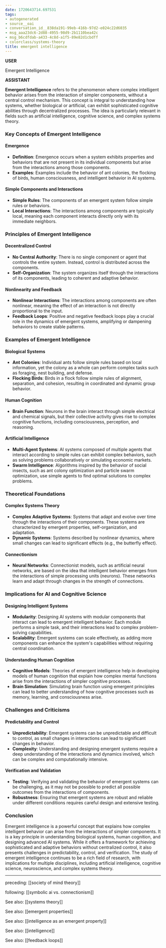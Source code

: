 ```yaml
---
date: 1720643714.697531
tags:
- autogenerated
- source__oai
- conversation_id__838da191-99eb-416b-97d2-e024c22d6035
- msg_aaa23dc6-2d88-4955-98d9-2b1110bea42c
- msg_b6cdfdab-a433-4c8d-a1f5-89e82d1cbdff
- colorclass/systems-theory
title: emergent intelligence
---
```


**USER**

Emergent Intelligence


**ASSISTANT**

**Emergent Intelligence** refers to the phenomenon where complex intelligent behavior arises from the interaction of simpler components, without a central control mechanism. This concept is integral to understanding how systems, whether biological or artificial, can exhibit sophisticated cognitive abilities through decentralized processes. The idea is particularly relevant in fields such as artificial intelligence, cognitive science, and complex systems theory.

### Key Concepts of Emergent Intelligence

#### Emergence

- **Definition**: Emergence occurs when a system exhibits properties and behaviors that are not present in its individual components but arise from the interactions among those components.
- **Examples**: Examples include the behavior of ant colonies, the flocking of birds, human consciousness, and intelligent behavior in AI systems.

#### Simple Components and Interactions

- **Simple Rules**: The components of an emergent system follow simple rules or behaviors.
- **Local Interactions**: The interactions among components are typically local, meaning each component interacts directly only with its immediate neighbors.

### Principles of Emergent Intelligence

#### Decentralized Control

- **No Central Authority**: There is no single component or agent that controls the entire system. Instead, control is distributed across the components.
- **Self-Organization**: The system organizes itself through the interactions of its components, leading to coherent and adaptive behavior.

#### Nonlinearity and Feedback

- **Nonlinear Interactions**: The interactions among components are often nonlinear, meaning the effect of an interaction is not directly proportional to the input.
- **Feedback Loops**: Positive and negative feedback loops play a crucial role in the dynamics of emergent systems, amplifying or dampening behaviors to create stable patterns.

### Examples of Emergent Intelligence

#### Biological Systems

- **Ant Colonies**: Individual ants follow simple rules based on local information, yet the colony as a whole can perform complex tasks such as foraging, nest building, and defense.
- **Flocking Birds**: Birds in a flock follow simple rules of alignment, separation, and cohesion, resulting in coordinated and dynamic group behavior.

#### Human Cognition

- **Brain Function**: Neurons in the brain interact through simple electrical and chemical signals, but their collective activity gives rise to complex cognitive functions, including consciousness, perception, and reasoning.

#### Artificial Intelligence

- **Multi-Agent Systems**: AI systems composed of multiple agents that interact according to simple rules can exhibit complex behaviors, such as solving problems collaboratively or simulating economic markets.
- **Swarm Intelligence**: Algorithms inspired by the behavior of social insects, such as ant colony optimization and particle swarm optimization, use simple agents to find optimal solutions to complex problems.

### Theoretical Foundations

#### Complex Systems Theory

- **Complex Adaptive Systems**: Systems that adapt and evolve over time through the interactions of their components. These systems are characterized by emergent properties, self-organization, and adaptation.
- **Dynamic Systems**: Systems described by nonlinear dynamics, where small changes can lead to significant effects (e.g., the butterfly effect).

#### Connectionism

- **Neural Networks**: Connectionist models, such as artificial neural networks, are based on the idea that intelligent behavior emerges from the interactions of simple processing units (neurons). These networks learn and adapt through changes in the strength of connections.

### Implications for AI and Cognitive Science

#### Designing Intelligent Systems

- **Modularity**: Designing AI systems with modular components that interact can lead to emergent intelligent behavior. Each module performs a simple task, and their interactions lead to complex problem-solving capabilities.
- **Scalability**: Emergent systems can scale effectively, as adding more components can enhance the system's capabilities without requiring central coordination.

#### Understanding Human Cognition

- **Cognitive Models**: Theories of emergent intelligence help in developing models of human cognition that explain how complex mental functions arise from the interactions of simpler cognitive processes.
- **Brain Simulation**: Simulating brain function using emergent principles can lead to better understanding of how cognitive processes such as memory, learning, and consciousness arise.

### Challenges and Criticisms

#### Predictability and Control

- **Unpredictability**: Emergent systems can be unpredictable and difficult to control, as small changes in interactions can lead to significant changes in behavior.
- **Complexity**: Understanding and designing emergent systems require a deep understanding of the interactions and dynamics involved, which can be complex and computationally intensive.

#### Verification and Validation

- **Testing**: Verifying and validating the behavior of emergent systems can be challenging, as it may not be possible to predict all possible outcomes from the interactions of components.
- **Robustness**: Ensuring that emergent systems are robust and reliable under different conditions requires careful design and extensive testing.

### Conclusion

Emergent intelligence is a powerful concept that explains how complex intelligent behavior can arise from the interactions of simpler components. It is a key principle in understanding biological systems, human cognition, and designing advanced AI systems. While it offers a framework for achieving sophisticated and adaptive behaviors without centralized control, it also presents challenges in predictability, control, and verification. The study of emergent intelligence continues to be a rich field of research, with implications for multiple disciplines, including artificial intelligence, cognitive science, neuroscience, and complex systems theory.


---

preceding: [[society of mind theory]]  


following: [[symbolic ai vs. connectionism]]

See also: [[systems theory]]


See also: [[emergent properties]]


See also: [[intelligence as an emergent property]]


See also: [[intelligence]]


See also: [[feedback loops]]